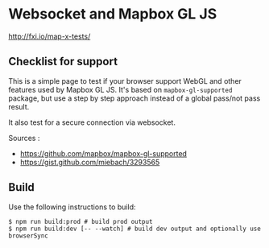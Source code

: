 # Websocket and Mapbox GL JS

http://fxi.io/map-x-tests/

## Checklist for support

This is a simple page to test if your browser support WebGL and other features used by Mapbox GL JS. It's based on `mapbox-gl-supported` package, but use a step by step approach instead of a global pass/not pass result.

It also test for a secure connection via websocket.

Sources :

- https://github.com/mapbox/mapbox-gl-supported
- https://gist.github.com/miebach/3293565

## Build

Use the following instructions to build:

```
$ npm run build:prod # build prod output
$ npm run build:dev [-- --watch] # build dev output and optionally use browserSync
```
